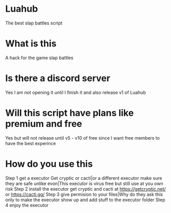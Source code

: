 # Luahub
The best slap battles script
# What is this
A hack for the game slap battles
# Is there a discord server
Yes I am not opening it until I finish it and also release v1 of Luahub
# Will this script have plans like premium and free
Yes but will not release until v5 - v10 of free since I want free members to have the best experince
# How do you use this
Step 1 get a executor Get cryptic or cacti|or a different executor make sure they are safe unlike evon|This executor is virus free but still use at you own risk
Step 2 install the executor get cryptic and cacti at https://getcryptic.net/ or https://cacti.gg/
Step 3 give permision to your files|Why do they ask this only to make the executor show up and add stuff to the executor folder
Step 4 enjoy the executor


